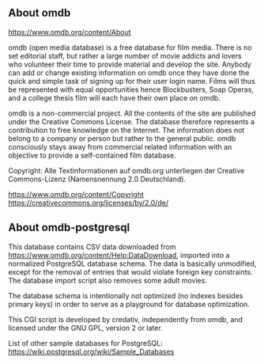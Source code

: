 About omdb
----------

https://www.omdb.org/content/About

omdb (open media database) is a free database for film media. There is no set
editorial staff, but rather a large number of movie addicts and lovers who
volunteer their time to provide material and develop the site. Anybody can add
or change existing information on omdb once they have done the quick and simple
task of signing up for their user login name. Films will thus be represented
with equal opportunities hence Blockbusters, Soap Operas, and a college thesis
film will each have their own place on omdb.

omdb is a non-commercial project. All the contents of the site are published
under the Creative Commons License. The database therefore represents a
contribution to free knowledge on the Internet. The information does not belong
to a company or person but rather to the general public. omdb consciously stays
away from commercial related information with an objective to provide a
self-contained film database.

Copyright: Alle Textinformationen auf omdb.org unterliegen der Creative
Commons-Lizenz (Namensnennung 2.0 Deutschland).

https://www.omdb.org/content/Copyright
https://creativecommons.org/licenses/by/2.0/de/

About omdb-postgresql
---------------------

This database contains CSV data downloaded from https://www.omdb.org/content/Help:DataDownload,
imported into a normalized PostgreSQL database schema. The data is basically
unmodified, except for the removal of entries that would violate foreign key
constraints. The database import script also removes some adult movies.

The database schema is intentionally not optimized (no indexes besides primary
keys) in order to serve as a playground for database optimization.

This CGI script is developed by credativ, independently from omdb, and licensed
under the GNU GPL, version 2 or later.

List of other sample databases for PostgreSQL: https://wiki.postgresql.org/wiki/Sample_Databases
